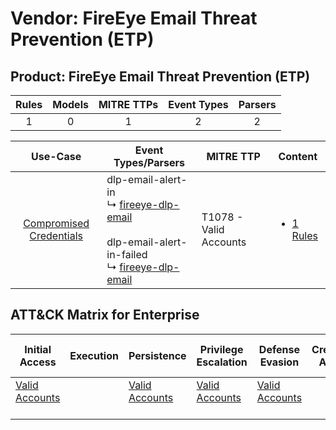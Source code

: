 Vendor: FireEye Email Threat Prevention (ETP)
=============================================
Product: FireEye Email Threat Prevention (ETP)
----------------------------------------------
| Rules | Models | MITRE TTPs | Event Types | Parsers |
|:-----:|:------:|:----------:|:-----------:|:-------:|
|   1   |   0    |     1      |      2      |    2    |

|                                  Use-Case                                  | Event Types/Parsers                                                                                                                                                                                   | MITRE TTP                  | Content                                                                                                                                              |
|:--------------------------------------------------------------------------:| ----------------------------------------------------------------------------------------------------------------------------------------------------------------------------------------------------- | -------------------------- | ---------------------------------------------------------------------------------------------------------------------------------------------------- |
| [Compromised Credentials](../../../UseCases/uc_compromised_credentials.md) |  dlp-email-alert-in<br> ↳ [fireeye-dlp-email](Parsers/parserContent_fireeye-dlp-email.md)<br><br> dlp-email-alert-in-failed<br> ↳ [fireeye-dlp-email](Parsers/parserContent_fireeye-dlp-email.md)<br> | T1078 - Valid Accounts<br> | [<ul><li>1 Rules</li></ul>](Rules_Models/r_m_fireeye_email_threat_prevention_(etp)_fireeye_email_threat_prevention_(etp)_Compromised_Credentials.md) |

ATT&CK Matrix for Enterprise
----------------------------
| Initial Access                                                      | Execution | Persistence                                                         | Privilege Escalation                                                | Defense Evasion                                                     | Credential Access | Discovery | Lateral Movement | Collection | Command and Control | Exfiltration | Impact |
| ------------------------------------------------------------------- | --------- | ------------------------------------------------------------------- | ------------------------------------------------------------------- | ------------------------------------------------------------------- | ----------------- | --------- | ---------------- | ---------- | ------------------- | ------------ | ------ |
| [Valid Accounts](https://attack.mitre.org/techniques/T1078)<br><br> |           | [Valid Accounts](https://attack.mitre.org/techniques/T1078)<br><br> | [Valid Accounts](https://attack.mitre.org/techniques/T1078)<br><br> | [Valid Accounts](https://attack.mitre.org/techniques/T1078)<br><br> |                   |           |                  |            |                     |              |        |